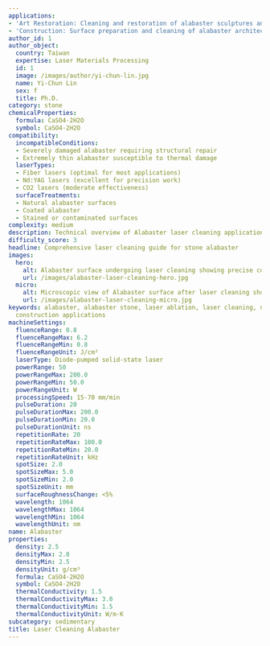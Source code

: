 ```yaml
---
applications:
- 'Art Restoration: Cleaning and restoration of alabaster sculptures and artifacts'
- 'Construction: Surface preparation and cleaning of alabaster architectural elements'
author_id: 1
author_object:
  country: Taiwan
  expertise: Laser Materials Processing
  id: 1
  image: /images/author/yi-chun-lin.jpg
  name: Yi-Chun Lin
  sex: f
  title: Ph.D.
category: stone
chemicalProperties:
  formula: CaSO4·2H2O
  symbol: CaSO4·2H2O
compatibility:
  incompatibleConditions:
  - Severely damaged alabaster requiring structural repair
  - Extremely thin alabaster susceptible to thermal damage
  laserTypes:
  - Fiber lasers (optimal for most applications)
  - Nd:YAG lasers (excellent for precision work)
  - CO2 lasers (moderate effectiveness)
  surfaceTreatments:
  - Natural alabaster surfaces
  - Coated alabaster
  - Stained or contaminated surfaces
complexity: medium
description: Technical overview of Alabaster laser cleaning applications and parameters
difficulty_score: 3
headline: Comprehensive laser cleaning guide for stone alabaster
images:
  hero:
    alt: Alabaster surface undergoing laser cleaning showing precise contamination removal
    url: /images/alabaster-laser-cleaning-hero.jpg
  micro:
    alt: Microscopic view of Alabaster surface after laser cleaning showing detailed surface structure
    url: /images/alabaster-laser-cleaning-micro.jpg
keywords: alabaster, alabaster stone, laser ablation, laser cleaning, non-contact cleaning, art restoration applications,
  construction applications
machineSettings:
  fluenceRange: 0.8
  fluenceRangeMax: 6.2
  fluenceRangeMin: 0.8
  fluenceRangeUnit: J/cm²
  laserType: Diode-pumped solid-state laser
  powerRange: 50
  powerRangeMax: 200.0
  powerRangeMin: 50.0
  powerRangeUnit: W
  processingSpeed: 15-70 mm/min
  pulseDuration: 20
  pulseDurationMax: 200.0
  pulseDurationMin: 20.0
  pulseDurationUnit: ns
  repetitionRate: 20
  repetitionRateMax: 100.0
  repetitionRateMin: 20.0
  repetitionRateUnit: kHz
  spotSize: 2.0
  spotSizeMax: 5.0
  spotSizeMin: 2.0
  spotSizeUnit: mm
  surfaceRoughnessChange: <5%
  wavelength: 1064
  wavelengthMax: 1064
  wavelengthMin: 1064
  wavelengthUnit: nm
name: Alabaster
properties:
  density: 2.5
  densityMax: 2.8
  densityMin: 2.5
  densityUnit: g/cm³
  formula: CaSO4·2H2O
  symbol: CaSO4·2H2O
  thermalConductivity: 1.5
  thermalConductivityMax: 3.0
  thermalConductivityMin: 1.5
  thermalConductivityUnit: W/m·K
subcategory: sedimentary
title: Laser Cleaning Alabaster
---
```

